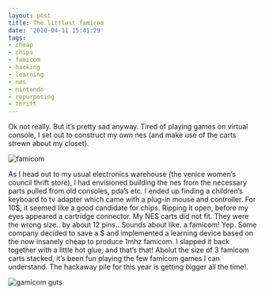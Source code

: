 ```yaml
---
layout: post
title: The littlest famicom
date: '2010-04-11 15:41:29'
tags:
- cheap
- chips
- famicom
- hacking
- learning
- nes
- nintendo
- repurposing
- thrift
---
```



Ok not really. But it’s pretty sad anyway. Tired of playing games on virtual console, I set out to construct my own nes (and make use of the carts strewn about my closet).

![famicom](http://www.hunterdavis.com/famicom.jpg)

As I head out to my usual electronics warehouse (the venice women’s council thrift store), I had envisioned building the nes from the necessary parts pulled from old consoles, pda’s etc. I ended up finding a children’s keyboard to tv adapter which came with a plug-in mouse and controller. For 10$, it seemed like a good candidate for chips. Ripping it open, before my eyes appeared a cartridge connector. My NES carts did not fit. They were the wrong size.. by about 12 pins.. Sounds about like. a famicom! Yep. Some company decided to save a $ and implemented a learning device based on the now insanely cheap to produce 1mhz famicom. I slapped it back together with a little hot glue, and that’s that! Abolut the size of 3 famicom carts stacked, it’s been fun playing the few famicom games I can understand. The hackaway pile for this year is getting bigger all the time!.

![gamicom guts](http://www.hunterdavis.com/famiguts.jpg)


